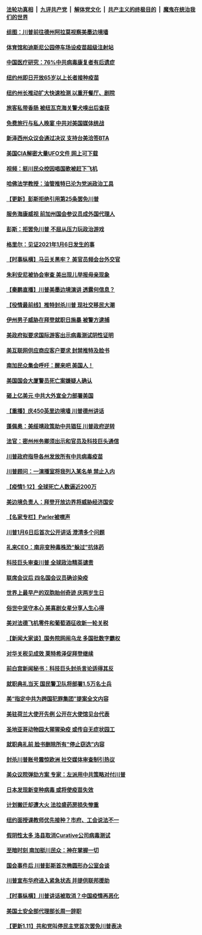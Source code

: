 

####  [法轮功真相](../../../../basic/blob/master/README.md?t=01131731) &nbsp;|&nbsp; [九评共产党](../../../../9ping.md/blob/master/README.md?t=01131731) &nbsp;|&nbsp; [解体党文化](../../../../jtdwh.md/blob/master/README.md?t=01131731)  &nbsp;|&nbsp; [共产主义的终极目的](../../../../gczydzjmd.md/blob/master/README.md?t=01131731) &nbsp;|&nbsp; [魔鬼在统治我们的世界](../../../../mgztzwmdsj.md/blob/master/README.md?t=01131731) 

#### [组图：川普前往德州阿拉莫视察美墨边境墙](../pages/nsc412/n12684918.md?t=01131731) 

#### [体育馆和迪斯尼公园停车场设疫苗超级注射站](../pages/nsc412/n12684860.md?t=01131731) 

#### [中国医疗研究：76%中共病毒康复者有后遗症](../pages/nsc412/n12684646.md?t=01131731) 

#### [纽约州即日开放65岁以上长者接种疫苗](../pages/nsc412/n12684653.md?t=01131731) 

#### [纽约州长推动扩大快速检测 以重开餐厅、剧院](../pages/nsc412/n12684648.md?t=01131731) 

#### [旅客私带香肠 被纽瓦克海关警犬嗅出后查获](../pages/nsc412/n12684051.md?t=01131731) 

#### [免费旅行与私人晚宴 中共对美国媒体统战](../pages/nsc412/n12684611.md?t=01131731) 

#### [新泽西州众议会通过决议 支持台美洽签BTA](../pages/nsc412/n12684437.md?t=01131731) 

#### [美国CIA解密大量UFO文件 网上可下载](../pages/nsc412/n12684593.md?t=01131731) 

#### [视频：挺川民众控因唱国歌被赶下飞机](../pages/nsc412/n12684362.md?t=01131731) 

#### [哈佛法学教授：油管推特已沦为党派政治工具](../pages/nsc412/n12684355.md?t=01131731) 

#### [【更新】彭斯拒绝引用第25条罢免川普](../pages/nsc412/n12682075.md?t=01131731) 

#### [服务海康威视 前加州国会参议员成外国代理人](../pages/nsc412/n12684344.md?t=01131731) 

#### [彭斯：拒罢免川普 不屈从压力玩政治游戏](../pages/nsc412/n12684330.md?t=01131731) 

#### [格里尔：见证2021年1月6日发生的事](../pages/nsc412/n12684284.md?t=01131731) 

#### [【时事纵横】马云关黑牢？ 美官员频会台外交官](../pages/nsc412/n12684087.md?t=01131731) 

#### [朱利安尼被协会审查 美出现儿举报母亲现象](../pages/nsc412/n12684056.md?t=01131731) 

#### [【秦鹏直播】川普美墨边境演讲 透露何信息？](../pages/nsc412/n12684132.md?t=01131731) 

#### [【役情最前线】推特封杀川普 现社交移民大潮](../pages/nsc412/n12683711.md?t=01131731) 

#### [伊州男子威胁在拜登就职日施暴 被警方逮捕](../pages/nsc412/n12683947.md?t=01131731) 

#### [美政府拟要求国际游客出示病毒测试阴性证明](../pages/nsc412/n12683899.md?t=01131731) 

#### [美互联网供应商应客户要求 封禁推特及脸书](../pages/nsc412/n12683804.md?t=01131731) 

#### [南加民众集会呼吁：醒来吧 美国人！](../pages/nsc412/n12682575.md?t=01131731) 

#### [美国国会大厦警员死亡案嫌疑人确认](../pages/nsc412/n12683934.md?t=01131731) 

#### [砸上亿美元 中共大外宣全力部署美国](../pages/nsc412/n12682358.md?t=01131731) 

#### [【重播】庆450英里边境墙 川普德州讲话](../pages/nsc412/n12681395.md?t=01131731) 

#### [蓬佩奥：美绥靖政策助中共猖狂 川普政府逆转](../pages/nsc412/n12683813.md?t=01131731) 

#### [法官：密州州务卿须出示和官员及科技巨头通信](../pages/nsc412/n12683723.md?t=01131731) 

#### [川普政府指导各州发放所有中共病毒疫苗](../pages/nsc412/n12683753.md?t=01131731) 

#### [川普顾问：一演播室将我列入某名单 禁止入内](../pages/nsc412/n12683710.md?t=01131731) 

#### [【疫情1·12】全球死亡人数逼近200万](../pages/nsc412/n12682885.md?t=01131731) 

#### [美边境负责人：拜登开放边界将威胁经济国安](../pages/nsc412/n12683590.md?t=01131731) 

#### [【名家专栏】Parler被噤声](../pages/nsc412/n12683352.md?t=01131731) 

#### [川普1月6日后首次公开讲话 澄清多个问题](../pages/nsc412/n12683652.md?t=01131731) 

#### [礼来CEO：南非变种毒株恐“躲过”抗体药](../pages/nsc412/n12683538.md?t=01131731) 

#### [科技巨头审查川普 全球政治精英谴责](../pages/nsc412/n12683523.md?t=01131731) 

#### [联席会议后 四名国会议员确诊染疫](../pages/nsc412/n12683440.md?t=01131731) 

#### [世界上最早产的双胞胎创奇迹 庆两岁生日](../pages/nsc412/n12683356.md?t=01131731) 

#### [俗世中坚守本心 美喜剧女星分享人生心得](../pages/nsc412/n12683339.md?t=01131731) 

#### [美对法德飞机零件和葡萄酒征收新一轮关税](../pages/nsc412/n12683350.md?t=01131731) 

#### [【新闻大家谈】国务院网闹乌龙 多国批数字霸权](../pages/nsc412/n12683439.md?t=01131731) 

#### [对华关税见成效 莱特希泽促拜登继续](../pages/nsc412/n12682174.md?t=01131731) 

#### [前白宫新闻秘书：科技巨头封杀言论适得其反](../pages/nsc412/n12683022.md?t=01131731) 

#### [就职典礼当天 国民警卫队将部署1.5万名士兵](../pages/nsc412/n12682831.md?t=01131731) 

#### [美“指定中共为跨国犯罪集团”提案全文内容](../pages/nsc412/n12681883.md?t=01131731) 

#### [美驻荷兰大使开先例 公开在大使馆见台代表](../pages/nsc412/n12682599.md?t=01131731) 

#### [圣地亚哥动物园大猩猩染疫 或传自无症状园工](../pages/nsc412/n12682736.md?t=01131731) 

#### [就职典礼前 脸书删除所有“停止窃选”内容](../pages/nsc412/n12682647.md?t=01131731) 

#### [封杀川普账号震惊欧洲 社交媒体审查制引热议](../pages/nsc412/n12682559.md?t=01131731) 

#### [美众议院弹劾方案 专家：左派用中共策略对付川普](../pages/nsc412/n12682348.md?t=01131731) 

#### [日本发现新变种病毒 或将使疫苗失效](../pages/nsc412/n12682344.md?t=01131731) 

#### [计划搬迁却遭大火  法拉盛药房损失惨重](../pages/nsc412/n12682411.md?t=01131731) 

#### [纽约面授课教师优先接种？市府、工会说法不一](../pages/nsc412/n12682408.md?t=01131731) 

#### [假阴性太多 洛县取消Curative公司病毒测试](../pages/nsc412/n12682456.md?t=01131731) 

#### [至暗时刻 南加挺川民众：神在掌握一切](../pages/nsc412/n12682437.md?t=01131731) 

#### [国会事件后 川普彭斯首次椭圆形办公室会谈](../pages/nsc412/n12682234.md?t=01131731) 

#### [川普宣布华府进入紧急状态 并提供联邦援助](../pages/nsc412/n12682033.md?t=01131731) 

#### [【时事纵横】川普讲话被取消？中国疫情再恶化](../pages/nsc412/n12681941.md?t=01131731) 

#### [美国土安全部代理部长周一辞职](../pages/nsc412/n12681863.md?t=01131731) 

#### [【更新1.11】共和党叫停民主党首次罢免川普表决](../pages/nsc412/n12679740.md?t=01131731) 

